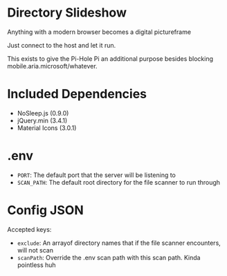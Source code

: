 # Directory Slideshow

Anything with a modern browser becomes a digital pictureframe

Just connect to the host and let it run.

This exists to give the Pi-Hole Pi an additional purpose besides blocking mobile.aria.microsoft/whatever.

# Included Dependencies

- NoSleep.js (0.9.0)
- jQuery.min (3.4.1)
- Material Icons (3.0.1)

# .env

- `PORT`: The default port that the server will be listening to
- `SCAN_PATH`: The default root directory for the file scanner to run through

# Config JSON

Accepted keys:
- `exclude`: An arrayof directory names that if the file scanner encounters, will not scan
- `scanPath`: Override the .env scan path with this scan path. Kinda pointless huh